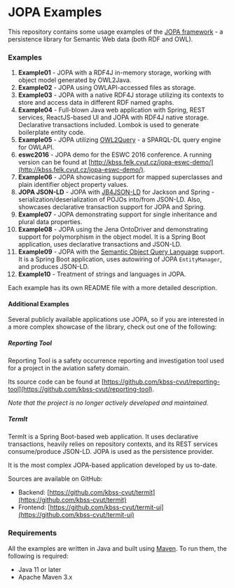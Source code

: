 # JOPA Examples

This repository contains some usage examples of the [JOPA framework](https://github.com/kbss-cvut/jopa) - a persistence library
for Semantic Web data (both RDF and OWL).

### Examples

1. **Example01** - JOPA with a RDF4J in-memory storage, working with object model generated by OWL2Java.
2. **Example02** - JOPA using OWLAPI-accessed files as storage.
3. **Example03** - JOPA with a native RDF4J storage utilizing its contexts to store and access data in different RDF named graphs.
4. **Example04** - Full-blown Java web application with Spring, REST services, ReactJS-based UI and JOPA with RDF4J native storage. 
Declarative transactions included. Lombok is used to generate boilerplate entity code.
5. **Example05** - JOPA utilizing [OWL2Query](https://kbss.felk.cvut.cz/web/portal/owl2query) - a SPARQL-DL query engine for OWLAPI.
6. **eswc2016** - JOPA demo for the ESWC 2016 conference. A running version can be found at 
[http://kbss.felk.cvut.cz/jopa-eswc-demo/](http://kbss.felk.cvut.cz/jopa-eswc-demo/).
7. **Example06** - JOPA showcasing support for mapped superclasses and plain identifier object property values.
8. **JOPA JSON-LD** - JOPA with [JB4JSON-LD](https://github.com/kbss-cvut/jb4jsonld) for Jackson and Spring - 
serialization/deserialization of POJOs into/from JSON-LD. Also, showcases declarative transaction support for JOPA and Spring.
9. **Example07** - JOPA demonstrating support for single inheritance and plural data properties.
10. **Example08** - JOPA using the Jena OntoDriver and demonstrating support for polymorphism in the object model. 
It is a Spring Boot application, uses declarative transactions and JSON-LD.
11. **Example09** - JOPA with the [Semantic Object Query Language](https://github.com/kbss-cvut/jopa/wiki/Semantic-Object-Query-Language)
 support. It is a Spring Boot application, uses autowiring of JOPA `EntityManager`, and produces JSON-LD.
12. **Example10** - Treatment of strings and languages in JOPA.

Each example has its own README file with a more detailed description.

#### Additional Examples

Several publicly available applications use JOPA, so if you are interested in a more complex showcase of the library, check
out one of the following:

##### Reporting Tool

Reporting Tool is a safety occurrence reporting and investigation tool used for a project in the aviation safety domain.

Its source code can be found at [https://github.com/kbss-cvut/reporting-tool](https://github.com/kbss-cvut/reporting-tool).

_Note that the project is no longer actively developed and maintained._

##### TermIt

TermIt is a Spring Boot-based web application. It uses declarative transactions, heavily relies on repository contexts, and its 
REST services consume/produce JSON-LD. JOPA is used as the persistence provider.

It is the most complex JOPA-based application developed by us to-date.

Sources are available on GitHub:
* Backend: [https://github.com/kbss-cvut/termit](https://github.com/kbss-cvut/termit)
* Frontend: [https://github.com/kbss-cvut/termit-ui](https://github.com/kbss-cvut/termit-ui)

### Requirements

All the examples are written in Java and built using [Maven](https://maven.apache.org/). To run them, the following is
required:

- Java 11 or later
- Apache Maven 3.x

